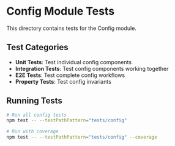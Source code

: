 # Config Module Tests

This directory contains tests for the Config module.

## Test Categories

- **Unit Tests**: Test individual config components
- **Integration Tests**: Test config components working together
- **E2E Tests**: Test complete config workflows
- **Property Tests**: Test config invariants

## Running Tests

```bash
# Run all config tests
npm test -- --testPathPattern="tests/config"

# Run with coverage
npm test -- --testPathPattern="tests/config" --coverage
```